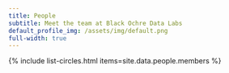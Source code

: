 ```yaml
---
title: People
subtitle: Meet the team at Black Ochre Data Labs
default_profile_img: /assets/img/default.png
full-width: true
---
```

<html>
<style>

 .grid { 
  display: grid;
  grid-template-columns: auto auto auto;
  grid-template-rows: 1fr;
  grid-gap: 10px;
  align-items: center;
  margin-left: 20rem;
  margin-right: 20rem
  }

</style>

<main class="grid">
{% include list-circles.html items=site.data.people.members %}
</main>
</html>
